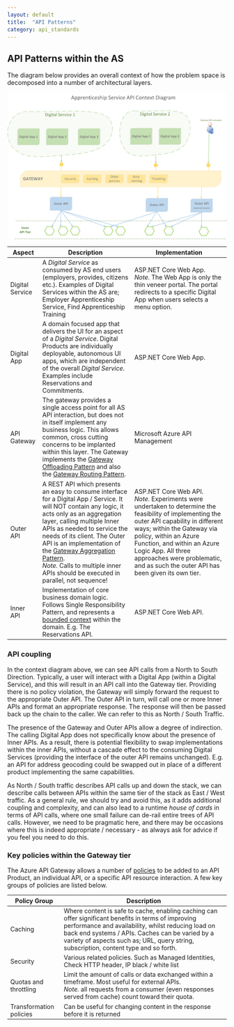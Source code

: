 ```yaml
---
layout: default
title:  "API Patterns"
category: api_standards
---
```


## API Patterns within the AS

The diagram below provides an overall context of how the problem space is decomposed into a number of architectural layers.

![API Context Diagram](images/api_standards/APIContextDiagram.png)

|Aspect|Description|Implementation|
|---|---|---|
|Digital Service|A _Digital Service_ as consumed by AS end users (employers, provides, citizens etc.).  Examples of Digital Services within the AS are; Employer Apprenticeship Service, Find Apprenticeship Training|ASP.NET Core Web App.  <br/>_Note._ The Web App is only the thin veneer portal.  The portal  redirects to a specific Digital App when users selects a menu option.
|Digital App|A domain focused app that delivers the UI for an aspect of a _Digital Service_.  Digital Products are individually deployable, autonomous UI apps, which are independent of the overall _Digital Service_.  Examples include Reservations and Commitments.|ASP.NET Core Web App.|
|API Gateway|The gateway provides a single access point for all AS API interaction, but does not in itself implement any business logic.  This allows common, cross cutting concerns to be implanted within this layer.  The Gateway implements the [Gateway Offloading Pattern](https://docs.microsoft.com/en-us/azure/architecture/patterns/gateway-offloading) and also the [Gateway Routing Pattern](https://docs.microsoft.com/en-us/azure/architecture/patterns/gateway-routing).| Microsoft Azure API Management
|Outer API|A REST API which presents an easy to consume interface for a Digital App / Service.  It will NOT contain any logic, it acts only as an aggregation layer, calling multiple Inner APIs as needed to service the needs of its client. The Outer API is an implementation of the [Gateway Aggregation Pattern](https://docs.microsoft.com/en-us/azure/architecture/patterns/gateway-aggregation).<br/>_Note._ Calls to multiple inner APIs should be executed in parallel, not sequence!|ASP.NET Core Web API. <br/>_Note._  Experiments were undertaken to determine the feasibility of implementing the outer API capability in different ways; within the Gateway via policy, within an Azure Function, and within an Azure Logic App.  All three approaches were problematic, and as such the outer API has been given its own tier.
|Inner API|Implementation of core business domain logic.  Follows Single Responsibility Pattern, and represents a [bounded context](https://docs.microsoft.com/en-us/azure/architecture/microservices/model/domain-analysis) within the domain.  E.g. The Reservations API.|ASP.NET Core Web API.|

### API coupling

In the context diagram above, we can see API calls from a North to South Direction.  Typically, a user will interact with a Digital App (within a Digital Service), and this will result in an API call into the Gateway tier.  Providing there is no policy violation, the Gateway will simply forward the request to the appropriate Outer API.  The Outer API in turn, will call one or more Inner APIs and format an appropriate response.  The response will then be passed back up the chain to the caller.  We can refer to this as North / South Traffic.  

The presence of the Gateway and Outer APIs allow a degree of indirection.  The calling Digital App does not specifically know about the presence of Inner APIs.  As a result, there is potential flexibility to swap implementations within the inner APIs, without a cascade effect to the consuming Digital Services (providing the interface of the outer API remains unchanged).  E.g. an API for address geocoding could be swapped out in place of a different product implementing the same capabilities.

As North / South traffic describes API calls up and down the stack, we can describe calls between APIs within the same tier of the stack as East / West traffic.  As a general rule, we should try and avoid this, as it adds additional coupling and complexity, and can also lead to a runtime _house of cards_ in terms of API calls, where one small failure can de-rail entire trees of API calls.  However, we need to be pragmatic here, and there may be occasions where this is indeed appropriate / necessary - as always ask for advice if you feel you need to do this.

### Key policies within the Gateway tier

The Azure API Gateway allows a number of [policies](https://docs.microsoft.com/en-us/azure/api-management/api-management-policies) to be added to an API Product, an individual API, or a specific API resource interaction.  A few key groups of policies are listed below.

|Policy Group|Description|
|---|---|
|Caching|Where content is safe to cache, enabling caching can offer significant benefits in terms of improving performance and availability, whilst reducing load on back end systems / APIs.  Caches can be varied by a variety of aspects such as; URL, query string, subscription, content type and so forth.|
|Security|Various related policies.  Such as Managed Identities, Check HTTP header, IP black / white list|
|Quotas and throttling|Limit the amount of calls or data exchanged within a timeframe.  Most useful for external APIs.  <br />_Note._ all requests from a consumer (even responses served from cache) count toward their quota. |
|Transformation policies|Can be useful for changing content in the response before it is returned|